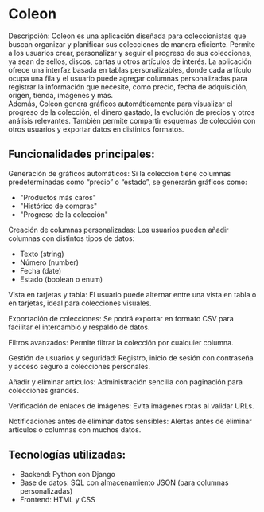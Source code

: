 # Coleon
Descripción:
Coleon es una aplicación diseñada para coleccionistas que buscan organizar y planificar sus colecciones de manera eficiente. Permite a los usuarios crear, personalizar y seguir el progreso de sus colecciones, ya sean de sellos, discos, cartas u otros artículos de interés.
La aplicación ofrece una interfaz basada en tablas personalizables, donde cada artículo ocupa una fila y el usuario puede agregar columnas personalizadas para registrar la información que necesite, como precio, fecha de adquisición, origen, tienda, imágenes y más.  
Además, Coleon genera gráficos automáticamente para visualizar el progreso de la colección, el dinero gastado, la evolución de precios y otros análisis relevantes. También permite compartir esquemas de colección con otros usuarios y exportar datos en distintos formatos. 

## Funcionalidades principales:

Generación de gráficos automáticos: Si la colección tiene columnas predeterminadas como “precio” o “estado”, se generarán gráficos como:

- "Productos más caros"
- "Histórico de compras"
- "Progreso de la colección"

Creación de columnas personalizadas: Los usuarios pueden añadir columnas con distintos tipos de datos:
- Texto (string)
- Número (number)
- Fecha (date)
- Estado (boolean o enum)

Vista en tarjetas y tabla: El usuario puede alternar entre una vista en tabla o en tarjetas, ideal para colecciones visuales.

Exportación de colecciones: Se podrá exportar en formato CSV para facilitar el intercambio y respaldo de datos.

Filtros avanzados: Permite filtrar la colección por cualquier columna.

Gestión de usuarios y seguridad: Registro, inicio de sesión con contraseña y acceso seguro a colecciones personales.

Añadir y eliminar artículos: Administración sencilla con paginación para colecciones grandes.

Verificación de enlaces de imágenes: Evita imágenes rotas al validar URLs.

Notificaciones antes de eliminar datos sensibles: Alertas antes de eliminar artículos o columnas con muchos datos.


## Tecnologías utilizadas:

- Backend: Python con Django
- Base de datos: SQL con almacenamiento JSON (para columnas personalizadas)
- Frontend: HTML y CSS
